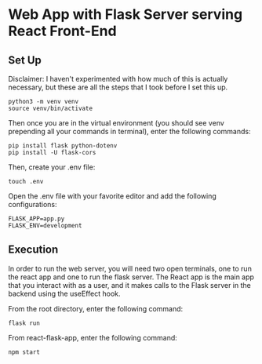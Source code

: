# Web App with Flask Server serving React Front-End #

## Set Up ##

Disclaimer: I haven't experimented with how much of this is actually necessary, but these are all the steps that I took before I set this up.

```
python3 -m venv venv
source venv/bin/activate
```

Then once you are in the virtual environment (you should see venv prepending all your commands in terminal), enter the following commands:

```
pip install flask python-dotenv
pip install -U flask-cors
```

Then, create your .env file:

```
touch .env
```

Open the .env file with your favorite editor and add the following configurations:

```
FLASK_APP=app.py
FLASK_ENV=development
```

## Execution ##

In order to run the web server, you will need two open terminals, one to run the react app and one to run the flask server. The React app is the main app that you interact with as a user, and it makes calls to the Flask server in the backend using the useEffect hook. 

From the root directory, enter the following command:

```flask run```

From react-flask-app, enter the following command:

```npm start```

